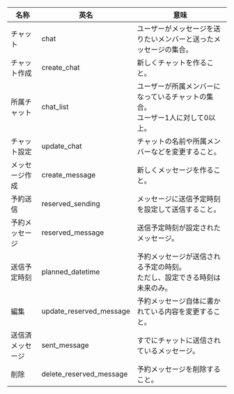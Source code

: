 |  名称  |  英名  |  意味  |
| ---- | ---- |  ---  |
|  チャット  |  chat  |  ユーザーがメッセージを送りたいメンバーと送ったメッセージの集合。  |
|  チャット作成  |  create_chat  |  新しくチャットを作ること。  |
|  所属チャット  |  chat_list  |  ユーザーが所属メンバーになっているチャットの集合。<br>ユーザー1人に対して0以上。  |
|  チャット設定  |  update_chat  |  チャットの名前や所属メンバーなどを変更すること。  |
|  メッセージ作成  |  create_message  |  新しくメッセージを作ること。  |
|  予約送信  |  reserved_sending  |  メッセージに送信予定時刻を設定して送信すること。  |
|  予約メッセージ  |  reserved_message  |  送信予定時刻が設定されたメッセージ。  |
|  送信予定時刻  |  planned_datetime  |  予約メッセージが送信される予定の時刻。<br>ただし、設定できる時刻は未来のみ。  |
|  編集  |  update_reserved_message  |  予約メッセージ自体に書かれている内容を変更すること。  |
|  送信済メッセージ  |  sent_message  |  すでにチャットに送信されているメッセージ。  |
|  削除  |  delete_reserved_message  |  予約メッセージを削除すること。  |
